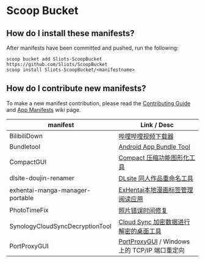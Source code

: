 # Scoop Bucket

<!-- Uncomment the following line after replacing placeholders -->

<!-- [![Tests](https://github.com/Sliots/scoop-bucket/actions/workflows/ci.yml/badge.svg)](https://github.com/Sliots/scoop-bucket/actions/workflows/ci.yml) [![Excavator](https://github.com/Sliots/scoop-bucket/actions/workflows/excavator.yml/badge.svg)](https://github.com/Sliots/scoop-bucket/actions/workflows/excavator.yml) -->

## How do I install these manifests?

After manifests have been committed and pushed, run the following:

```pwsh
scoop bucket add Sliots-ScoopBucket https://github.com/Sliots/ScoopBucket
scoop install Sliots-ScoopBucket/<manifestname>
```

## How do I contribute new manifests?

To make a new manifest contribution, please read the [Contributing
Guide](https://github.com/ScoopInstaller/.github/blob/main/.github/CONTRIBUTING.md)
and [App Manifests](https://github.com/ScoopInstaller/Scoop/wiki/App-Manifests)
wiki page.

| manifest                        | Link / Desc                                                                                                     |
| ------------------------------- | --------------------------------------------------------------------------------------------------------------- |
| BilibiliDown                    | [哔哩哔哩视频下载器](https://github.com/nICEnnnnnnnLee/BilibiliDown)                                               |
| Bundletool                      | [Android App Bundle Tool](https://github.com/google/bundletool)                                                    |
| CompactGUI                      | [Compact 压缩功能图形化工具](https://github.com/IridiumIO/CompactGUI)                                              |
| dlsite-doujin-renamer           | [DLsite 同人作品重命名工具](https://github.com/yodhcn/dlsite-doujin-renamer)                                       |
| exhentai-manga-manager-portable | [ExHentai本地漫画标签管理阅读应用](https://github.com/SchneeHertz/exhentai-manga-manager)                          |
| PhotoTimeFix                    | [照片错误时间修复](https://github.com/Cryolitia/PhotoTimeFix)                                                      |
| SynologyCloudSyncDecryptionTool | [Cloud Sync 加密数据进行解密的桌面工具](https://www.synology.cn/zh-cn/releaseNote/SynologyCloudSyncDecryptionTool) |
| PortProxyGUI                    | [PortProxyGUI](https://github.com/zmjack/PortProxyGUI) / Windows 上的 TCP/IP 端口重定向                           |
